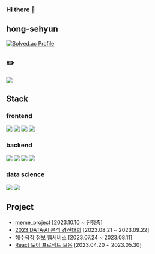 ### Hi there 👋

<!--
**hong-sehyun/hong-sehyun** is a ✨ _special_ ✨ repository because its `README.md` (this file) appears on your GitHub profile.

Here are some ideas to get you started:

- 🔭 I’m currently working on ...
- 🌱 I’m currently learning ...
- 👯 I’m looking to collaborate on ...
- 🤔 I’m looking for help with ...
- 💬 Ask me about ...
- 📫 How to reach me: ...
- 😄 Pronouns: ...
- ⚡ Fun fact: ...
-->

<!-- <a href="tistory.com"><img src="https://img.shields.io/badge/<LABEL>-<Blog>-<COLOR>"/></a> -->
<!-- <img src="https://img.shields.io/badge/이름-색상코드?style=flat-square&logo=로고명&logoColor=로고색"/> -->

## hong-sehyun
[![Solved.ac Profile](http://mazassumnida.wtf/api/v2/generate_badge?boj=sese0733)](https://solved.ac/sese0733/)
<div>
<p/>
<!-- <a href="https://naver.com"><img src="https://img.shields.io/badge/Naver-03C75A?style=flat-square&logo=Naver&logoColor=white"/></a>
<a href="https://tistory.com"><img src="https://img.shields.io/badge/Tistory-000000?style=flat-square&logo=Tistory&logoColor=white"/></a> 
  https://simpleicons.org/ 에서 아이콘 검색가능
  -->

  
</div>

## ✏️
<a href="https://bitter-crane-65f.notion.site/K-e92b55d2ff8e456aad42df11d3f1b9ea?pvs=4"><img src="https://img.shields.io/badge/Notion-000000?style=flat-square&logo=Notion&logoColor=white"/></a>

## Stack

### frontend
<div>
  <img src="https://img.shields.io/badge/React-61DAFB?style=flat-square&logo=React&logoColor=black"/>
  <img src="https://img.shields.io/badge/JavaScript-F7DF1E?style=flat-square&logo=JavaScript&logoColor=black"/>
  <img src="https://img.shields.io/badge/HTML5-E34F26?style=flat-square&logo=html5&logoColor=white"/>
  <img src="https://img.shields.io/badge/CSS3-1572B6?style=flat-square&logo=css3&logoColor=white"/>
</div>

### backend
<div>
  <!-- <img src="https://img.shields.io/badge/Firebase-FFCA28?style=flat-square&logo=Firebase&logoColor=black"/> -->
  <img src="https://img.shields.io/badge/Java-007396?style=flat-square&logo=Java&logoColor=white"/>
  <img src="https://img.shields.io/badge/MySQL-4479A1?style=flat-square&logo=MySQL&logoColor=white"/>
  <img src="https://img.shields.io/badge/Spring-6DB33F?style=flat-square&logo=Spring&logoColor=white"/>
  <img src="https://img.shields.io/badge/Python-3776AB?style=flat-square&logo=Python&logoColor=white"/>
</div>


### data science
<div>
  <img src="https://img.shields.io/badge/R-276DC3?style=flat-square&logo=R&logoColor=white"/>
  <img src="https://img.shields.io/badge/TensorFlow-FF6F00?style=flat-square&logo=TensorFlow&logoColor=white"/>
</div>


## Project
<ul>
  <li>
      <a href="https://github.com/hong-sehyun/meme_front_project">meme_project</a> [2023.10.10 ~ 진행중]
   </li>
   <li>
      <a href="https://github.com/hong-sehyun/WaterLevel_SOS">2023 DATA·AI 분석 경진대회</a> [2023.08.21 ~ 2023.09.22]
   </li>
   <li>
      <a href="https://github.com/hong-sehyun/BeachInfo">해수욕장 정보 웹서비스</a> [2023.07.24 ~ 2023.08.11]     
   </li>
   <li>
      <a href="https://github.com/hong-sehyun/React">React 토이 프로젝트 모음</a> [2023.04.20 ~ 2023.05.30]     
   </li>
</ul>
